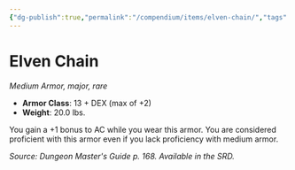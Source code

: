 ```yaml
---
{"dg-publish":true,"permalink":"/compendium/items/elven-chain/","tags":["compendium/src/5e/dmg","item/armor/medium","item/rarity/rare","item/tier/major"]}
---
```


# Elven Chain
*Medium Armor, major, rare*  

- **Armor Class**: 13 + DEX (max of +2)
- **Weight**: 20.0 lbs.

You gain a +1 bonus to AC while you wear this armor. You are considered proficient with this armor even if you lack proficiency with medium armor.

*Source: Dungeon Master's Guide p. 168. Available in the SRD.*